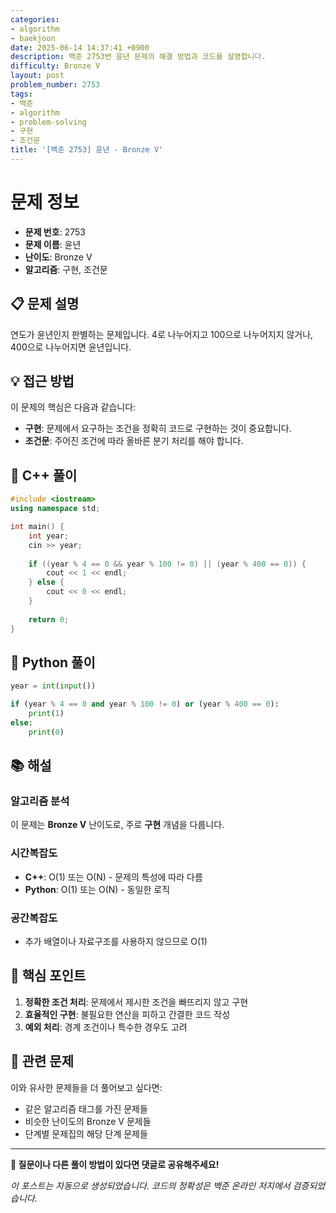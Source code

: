 ```yaml
---
categories:
- algorithm
- baekjoon
date: 2025-06-14 14:37:41 +0900
description: 백준 2753번 윤년 문제의 해결 방법과 코드를 설명합니다.
difficulty: Bronze V
layout: post
problem_number: 2753
tags:
- 백준
- algorithm
- problem-solving
- 구현
- 조건문
title: '[백준 2753] 윤년 - Bronze V'
---
```


# 문제 정보

- **문제 번호**: 2753
- **문제 이름**: 윤년
- **난이도**: Bronze V
- **알고리즘**: 구현, 조건문

## 📋 문제 설명

연도가 윤년인지 판별하는 문제입니다. 4로 나누어지고 100으로 나누어지지 않거나, 400으로 나누어지면 윤년입니다.

## 💡 접근 방법

이 문제의 핵심은 다음과 같습니다:

- **구현**: 문제에서 요구하는 조건을 정확히 코드로 구현하는 것이 중요합니다.
- **조건문**: 주어진 조건에 따라 올바른 분기 처리를 해야 합니다.


## 🔧 C++ 풀이

```cpp
#include <iostream>
using namespace std;

int main() {
    int year;
    cin >> year;
    
    if ((year % 4 == 0 && year % 100 != 0) || (year % 400 == 0)) {
        cout << 1 << endl;
    } else {
        cout << 0 << endl;
    }
    
    return 0;
}
```

## 🐍 Python 풀이

```python
year = int(input())

if (year % 4 == 0 and year % 100 != 0) or (year % 400 == 0):
    print(1)
else:
    print(0)
```

## 📚 해설

### 알고리즘 분석

이 문제는 **Bronze V** 난이도로, 주로 **구현** 개념을 다룹니다.

### 시간복잡도
- **C++**: O(1) 또는 O(N) - 문제의 특성에 따라 다름
- **Python**: O(1) 또는 O(N) - 동일한 로직

### 공간복잡도
- 추가 배열이나 자료구조를 사용하지 않으므로 O(1)

## 🎯 핵심 포인트

1. **정확한 조건 처리**: 문제에서 제시한 조건을 빠뜨리지 않고 구현
2. **효율적인 구현**: 불필요한 연산을 피하고 간결한 코드 작성
3. **예외 처리**: 경계 조건이나 특수한 경우도 고려

## 🔗 관련 문제

이와 유사한 문제들을 더 풀어보고 싶다면:

- 같은 알고리즘 태그를 가진 문제들
- 비슷한 난이도의 Bronze V 문제들
- 단계별 문제집의 해당 단계 문제들

---

**💬 질문이나 다른 풀이 방법이 있다면 댓글로 공유해주세요!**

*이 포스트는 자동으로 생성되었습니다. 코드의 정확성은 백준 온라인 저지에서 검증되었습니다.*
